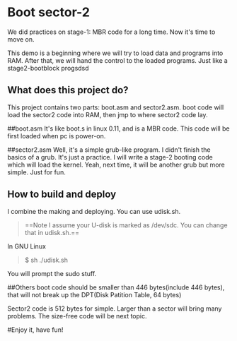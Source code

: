 
Boot sector-2
============
We did practices on stage-1: MBR code for a long time. Now it's time to move on.

This demo is a beginning where we will try to load data and programs into RAM. After that, we will hand the control to the loaded programs. Just like a stage2-bootblock progsdsd

## What does this  project do?
This project contains two parts: boot.asm and sector2.asm.
boot code will load the sector2 code into RAM, then jmp to where sector2 code lay.

##boot.asm
It's like boot.s in linux 0.11, and is a MBR code. This code will be first loaded when pc is power-on.

##sector2.asm
Well, it's a simple grub-like program. I didn't finish the basics of a grub.
It's just a practice. I will write a stage-2 booting code which will load the kernel. Yeah, next time, it will be another grub but more simple. Just for fun.

## How to build and deploy
I combine the making and deploying. You can use udisk.sh. 
>==Note I assume your U-disk is marked as /dev/sdc. You can change that in udisk.sh.==

In GNU Linux
>$ sh ./udisk.sh

You will prompt the sudo stuff.

##Others
boot code should be smaller than 446 bytes(include 446 bytes), that will not break up the DPT(Disk Patition Table, 64 bytes)

Sector2 code is 512 bytes for simple. Larger than a sector will bring many problems. The size-free code will be next topic. 


#Enjoy it, have fun!
